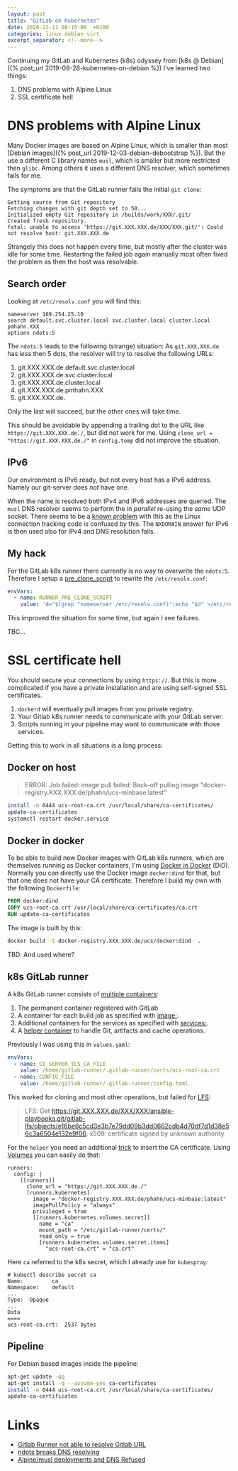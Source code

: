 ```yaml
---
layout: post
title: "GitLab on Kubernetes"
date: 2020-11-11 08:15:00  +0100
categories: linux debian virt
excerpt_separator: <!--more-->
---
```


Continuing my GitLab and Kubernetes (k8s) odyssey from [k8s @ Debian]({% post_url 2019-08-28-kubernetes-on-debian %}) I've learned two things:

1. DNS problems with Alpine Linux
2. SSL certificate hell

<!--more-->

# DNS problems with Alpine Linux

Many Docker images are based on Alpine Linux, which is smaller than most [Debian images]({% post_url 2019-12-03-debian-debootstrap %}).
But the use a different C library names `musl`, which is smaller but more restricted then `glibc`.
Among others it uses a different DNS resolver, which sometimes fails for me.

The symptoms are that the GitLab runner fails the initial `git clone`:

    Getting source from Git repository
    Fetching changes with git depth set to 50...
    Initialized empty Git repository in /builds/work/XXX/.git/
    Created fresh repository.
    fatal: unable to access 'https://git.XXX.XXX.de/XXX/XXX.git/': Could not resolve host: git.XXX.XXX.de

Strangely this does not happen every time, but mostly after the cluster was idle for some time.
Restarting the failed job again manually most often fixed the problem as then the host was resolvable.

## Search order

Looking at `/etc/resolv.conf` you will find this:

    nameserver 169.254.25.10
    search default.svc.cluster.local svc.cluster.local cluster.local pmhahn.XXX
    options ndots:5

The `ndots:5` leads to the following (strange) situation:
As `git.XXX.XXX.de` has *less* then 5 dots, the resolver will try to resolve the following URLs:

1. git.XXX.XXX.de.default.svc.cluster.local
2. git.XXX.XXX.de.svc.cluster.local
3. git.XXX.XXX.de.cluster.local
4. git.XXX.XXX.de.pmhahn.XXX
5. git.XXX.XXX.de.

Only the last will succeed, but the other ones will take time.

This should be avoidable by appending a trailing dot to the URL like `https://git.XXX.XXX.de./`, but did not work for me.
Using `clone_url = "https://git.XXX.XXX.de./"` in `config.tomp` did not improve the situation.

## IPv6

Our environment is IPv6 ready, but not every host has a IPv6 address.
Namely our git-server does *not* have one.

When the name is resolved both IPv4 and IPv6 addresses are queried.
The `musl` DNS resolver seems to perform the in *parallel* re-using the *same* UDP socket.
There seems to be a [known problem](https://blog.quentin-machu.fr/2018/06/24/5-15s-dns-lookups-on-kubernetes/) with this as the Linux connection tracking code is confused by this.
The `NXDOMAIN` answer for IPv6 is then used also for IPv4 and DNS resolution fails.

## My hack

For the GitLab k8s runner there currently is no way to overwrite the `ndots:5`.
Therefore I setup a [pre_clone_script](https://gitlab.com/gitlab-org/charts/gitlab-runner/-/issues/109) to rewrite the `/etc/resolv.conf`:

```yaml
envVars:
  - name: RUNNER_PRE_CLONE_SCRIPT
    value: 'd="$(grep ^nameserver /etc/resolv.conf)";echo "$d" >/etc/resolv.conf'
```

This improved the situation for some time, but again I see failures.

TBC...

# SSL certificate hell

You should secure your connections by using `https://`.
But this is more complicated if you have a private installation and are using self-signed SSL certificates.

1. `dockerd` will eventually pull images from you private registry.
2. Your Gitlab k8s runner needs to communicate with your GitLab server.
3. Scripts running in your pipeline may want to communicate with those services.

Getting this to work in all situations is a long process:

## Docker on host

> ERROR: Job failed: image pull failed: Back-off pulling image "docker-registry.XXX.XXX.de/phahn/ucs-minbase:latest"

```bash
install -m 0444 ucs-root-ca.crt /usr/local/share/ca-certificates/
update-ca-certificates
systemctl restart docker.service
```

## Docker in docker

To be able to build new Docker images with GitLab k8s runners, which are themselves running as Docker containers, I'm using [Docker in Docker](https://docs.gitlab.com/runner/executors/kubernetes.html#using-dockerdind) (DiD).
Normally you can directly use the Docker image `docker:dind` for that, but that one does not have your CA certificate.
Therefore I build my own with the following `Dockerfile`:

```Dockerfile
FROM docker:dind
COPY ucs-root-ca.crt /usr/local/share/ca-certificates/ca.crt
RUN update-ca-certificates
```

The image is built by this:

```bash
docker build -t docker-registry.XXX.XXX.de/ucs/docker:dind  .
```

TBD: And used where?


## k8s GitLab runner

A k8s GitLab runner consists of [multiple containers](https://docs.gitlab.com/runner/executors/kubernetes.html#workflow):

1. The permanent container registered with GitLab
2. A container for each build job as specified with [image:](https://docs.gitlab.com/ee/ci/yaml/#image).
3. Additional containers for the services as specified with [services:](https://docs.gitlab.com/ee/ci/yaml/#services).
4. A [helper container](https://docs.gitlab.com/runner/configuration/advanced-configuration.html#helper-image) to handle Git, artifacts and cache operations.

Previously I was using this in `values.yaml`:

```yaml
envVars:
  - name: CI_SERVER_TLS_CA_FILE
    value: /home/gitlab-runner/.gitlab-runner/certs/ucs-root-ca.crt
  - name: CONFIG_FILE
    value: /home/gitlab-runner/.gitlab-runner/config.toml
```

This worked for cloning and most other operations, but failed for [LFS](https://gitlab.com/gitlab-org/gitlab-runner/-/issues/27067):

> LFS: Get https://git.XXX.XXX.de/XXX/XXX/ansible-playbooks.git/gitlab-lfs/objects/e16be6c5cd3e3b7e79dd09b3dd0662cdb4d70df7d1d38e56c3a6504e132e9f06: x509: certificate signed by unknown authority

For the `helper` you need an additional [trick](https://docs.gitlab.com/runner/configuration/tls-self-signed.html) to insert the CA certificate.
Using [Volumes](https://docs.gitlab.com/runner/executors/kubernetes.html#secret-volumes) you can easily do that:

```
runners:
  config: |
    [[runners]]
      clone_url = "https://git.XXX.XXX.de./"
      [runners.kubernetes]
        image = "docker-registry.XXX.XXX.de/phahn/ucs-minbase:latest"
        imagePullPolicy = "always"
        privileged = true
        [[runners.kubernetes.volumes.secret]]
          name = "ca"
          mount_path = "/etc/gitlab-runner/certs/"
          read_only = true
          [runners.kubernetes.volumes.secret.items]
            "ucs-root-ca.crt" = "ca.crt"
```

Here `ca` referred to the k8s secret, which I already use for `kubespray`:

    # kubectl describe secret ca
    Name:         ca
    Namespace:    default
    ...
    Type:  Opaque
    ...
    Data
    ====
    ucs-root-ca.crt:  2537 bytes


## Pipeline

For Debian based images inside the pipeline:

```bash
apt-get update -qq
apt-get install -q --assume-yes ca-certificates
install -m 0444 ucs-root-ca.crt /usr/local/share/ca-certificates/
update-ca-certificates
```

# Links

* [Gitlab Runner not able to resolve Gitlab URL](https://gitlab.com/gitlab-org/gitlab-runner/-/issues/4129)
* [ndots breaks DNS resolving](https://github.com/kubernetes/kubernetes/issues/64924)
* [Alpine/musl deployments and DNS Refused](https://docs.cilium.io/en/stable/policy/language/#alpine-musl-deployments-and-dns-refused)

